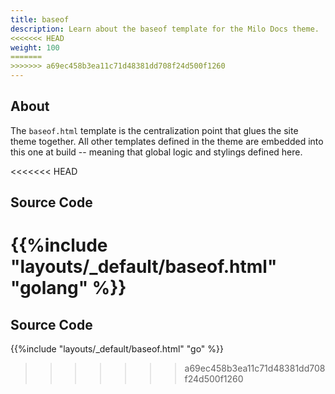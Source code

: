 ```yaml
---
title: baseof
description: Learn about the baseof template for the Milo Docs theme.
<<<<<<< HEAD
weight: 100
=======
>>>>>>> a69ec458b3ea11c71d48381dd708f24d500f1260
---
```


## About

The `baseof.html` template is the centralization point that glues the site theme together. All other templates defined in the theme are embedded into this one at build -- meaning that  global logic and stylings defined here.

<<<<<<< HEAD
## Source Code 

{{%include "layouts/_default/baseof.html" "golang" %}}
=======


## Source Code 

{{%include "layouts/_default/baseof.html" "go" %}}
>>>>>>> a69ec458b3ea11c71d48381dd708f24d500f1260
